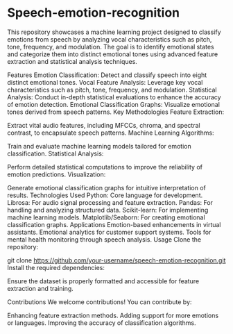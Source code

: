 # Speech-emotion-recognition


This repository showcases a machine learning project designed to classify emotions from speech by analyzing vocal characteristics such as pitch, tone, frequency, and modulation. The goal is to identify emotional states and categorize them into distinct emotional tones using advanced feature extraction and statistical analysis techniques.

Features
Emotion Classification: Detect and classify speech into eight distinct emotional tones.
Vocal Feature Analysis: Leverage key vocal characteristics such as pitch, tone, frequency, and modulation.
Statistical Analysis: Conduct in-depth statistical evaluations to enhance the accuracy of emotion detection.
Emotional Classification Graphs: Visualize emotional tones derived from speech patterns.
Key Methodologies
Feature Extraction:

Extract vital audio features, including MFCCs, chroma, and spectral contrast, to encapsulate speech patterns.
Machine Learning Algorithms:

Train and evaluate machine learning models tailored for emotion classification.
Statistical Analysis:

Perform detailed statistical computations to improve the reliability of emotion predictions.
Visualization:

Generate emotional classification graphs for intuitive interpretation of results.
Technologies Used
Python: Core language for development.
Librosa: For audio signal processing and feature extraction.
Pandas: For handling and analyzing structured data.
Scikit-learn: For implementing machine learning models.
Matplotlib/Seaborn: For creating emotional classification graphs.
Applications
Emotion-based enhancements in virtual assistants.
Emotional analytics for customer support systems.
Tools for mental health monitoring through speech analysis.
Usage
Clone the repository:

git clone https://github.com/your-username/speech-emotion-recognition.git  
Install the required dependencies:


Ensure the dataset is properly formatted and accessible for feature extraction and training.

Contributions
We welcome contributions! You can contribute by:

Enhancing feature extraction methods.
Adding support for more emotions or languages.
Improving the accuracy of classification algorithms.
